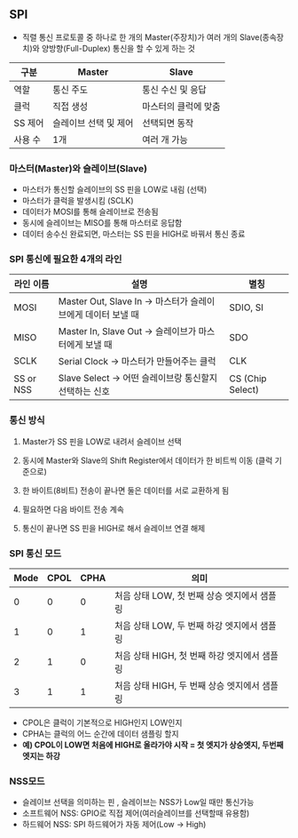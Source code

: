 ## SPI
- 직렬 통신 프로토콜 중 하나로 한 개의 Master(주장치)가 여러 개의 Slave(종속장치)와 양방향(Full-Duplex) 통신을 할 수 있게 하는 것

구분 | Master | Slave
--|--|--
역할 | 통신 주도 | 통신 수신 및 응답
클럭 | 직접 생성 | 마스터의 클럭에 맞춤
SS 제어 | 슬레이브 선택 및 제어 | 선택되면 동작
사용 수 | 1개 | 여러 개 가능

### 마스터(Master)와 슬레이브(Slave)
- 마스터가 통신할 슬레이브의 SS 핀을 LOW로 내림 (선택)
- 마스터가 클럭을 발생시킴 (SCLK)
- 데이터가 MOSI를 통해 슬레이브로 전송됨
- 동시에 슬레이브는 MISO를 통해 마스터로 응답함
- 데이터 송수신 완료되면, 마스터는 SS 핀을 HIGH로 바꿔서 통신 종료

### SPI 통신에 필요한 4개의 라인
라인 이름 | 설명 | 별칭
--|--|--
MOSI | Master Out, Slave In → 마스터가 슬레이브에게 데이터 보낼 때 | SDIO, SI
MISO | Master In, Slave Out → 슬레이브가 마스터에게 보낼 때 | SDO
SCLK | Serial Clock → 마스터가 만들어주는 클럭 | CLK
SS or NSS | Slave Select → 어떤 슬레이브랑 통신할지 선택하는 신호 | CS (Chip Select)

### 통신 방식

1. Master가 SS 핀을 LOW로 내려서 슬레이브 선택

2. 동시에 Master와 Slave의 Shift Register에서 데이터가 한 비트씩 이동 (클럭 기준으로)

3. 한 바이트(8비트) 전송이 끝나면 둘은 데이터를 서로 교환하게 됨

4. 필요하면 다음 바이트 전송 계속

5. 통신이 끝나면 SS 핀을 HIGH로 해서 슬레이브 연결 해제

### SPI 통신 모드 
Mode | CPOL | CPHA | 의미
--|--|--|--
0 | 0 | 0 | 처음 상태 LOW, 첫 번째 상승 엣지에서 샘플링
1 | 0 | 1 | 처음 상태 LOW, 두 번째 하강 엣지에서 샘플링
2 | 1 | 0 | 처음 상태 HIGH, 첫 번째 하강 엣지에서 샘플링
3 | 1 | 1 | 처음 상태 HIGH, 두 번째 상승 엣지에서 샘플링

- CPOL은 클럭이 기본적으로 HIGH인지 LOW인지
- CPHA는 클럭의 어느 순간에 데이터 샘플링 할지
- **예) CPOL이 LOW면 처음에 HIGH로 올라가야 시작 = 첫 엣지가 상승엣지, 두번째 엣지는 하강**

### NSS모드 
- 슬레이브 선택을 의미하는 핀 , 슬레이브는 NSS가 Low일 때만 통신가능
- 소프트웨어 NSS: GPIO로 직접 제어(여러슬레이브를 선택할때 유용함)
- 하드웨어 NSS: SPI 하드웨어가 자동 제어(Low -> High) 
